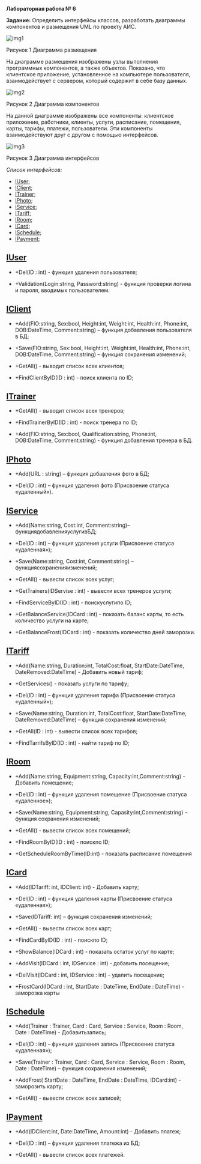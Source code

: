 **Лабораторная работа № 6**

**Задание:** Определить интерфейсы классов, разработать диаграммы компонентов и размещения UML по проекту АИС.

![](./images/1.png "img1")
 

Рисунок 1 Диаграмма размещения

 
На диаграмме размещения изображены узлы выполнения программных компонентов, а также объектов. Показано, что клиентское приложение, установленное на компьютере пользователя, взаимодействует с сервером, который содержит в себе базу данных.

![](./images/2.png "img2")

Рисунок 2 Диаграмма компонентов

На данной диаграмме изображены все компоненты: клиентское приложение, работники, клиенты, услуги, расписание, помещения, карты, тарифы, платежи, пользователи. Эти компоненты взаимодействуют друг с другом с помощью интерфейсов.

![](./images/3.png "img3")

Рисунок 3 Диаграмма интерфейсов

*Список интерфейсов:*

+ [IUser](#IUser);
+ [IClient](#IClient);
+ [ITrainer](#ITrainer);
+ [IPhoto](#IPhoto);
+ [IService](#IService);
+ [ITariff](#ITariff);
+ [IRoom](#IRoom);
+ [ICard](#ICard);
+ [ISchedule](#ISchedule);
+ [IPayment](#IPayment);

<a name="IUser">[**IUser**](./IUser.md)</a>
-----

+ +Del(ID : int) - функция удаления пользователя;

+ +Validation(Login:string, Password:string) - функция проверки логина и пароля, вводимых пользователем.

<a name="IClient">[**IClient**](./IClient.md)</a>
-----

+ +Add(FIO:string, Sex:bool, Height:int, Weight:int, Health:int, Phone:int, DOB:DateTime, Comment:string) – функция добавления пользователя в БД;

+ +Save(FIO:string, Sex:bool, Height:int, Weight:int, Health:int, Phone:int, DOB:DateTime, Comment:string) – функция сохранения изменений;

+ +GetAll() - выводит список всех клиентов;

+ +FindClientByID(ID : int)  - поиск клиента по ID;

<a name="ITrainer">[**ITrainer**](./ITrainer.md)</a>
-----

+ +GetAll() - выводит список всех тренеров;

+ +FindTrainerByID(ID : int) - поиск тренера по ID;

+ +Add(FIO:string, Sex:bool,  Qualification:string, Phone:int, DOB:DateTime, Comment:string) - функция добавления тренера в БД.

<a name="IPhoto">[**IPhoto**](./IPhoto.md)</a>
-----

+ +Add(URL : string) – функция добавления фото в БД;

+ +Del(ID : int) – функция удаления фото (Присвоение статуса «удаленный»).

<a name="IService">[**IService**](./IService.md)</a>
-----

+ +Add(Name:string, Cost:int, Comment:string)– функциядобавленияуслугивБД;

+ +Del(ID : int) – функция удаления услуги (Присвоение статуса «удаленная»);

+ +Save(Name:string, Cost:int, Comment:string) – функциясохраненияизменений;

+ +GetAll() - вывести список всех услуг;

+ +GetTrainers(IDServise : int) - вывести всех тренеров услуги;

+ +FindServiceByID(ID : int) - поискуслугипо ID;

+ +GetBalanceService(IDCard : int) - показать баланс карты, то есть количество услуги на карте;

+ +GetBalanceFrost(IDCard : int) - показать количество дней заморозки.

<a name="ITariff">[**ITariff**](./ITariff.md)</a>
-----

+ +Add(Name:string, Duration:int, TotalCost:float, StartDate:DateTime, DateRemoved:DateTime) - Добавить новый тариф;

+ +GetServices() - показать услуги по тарифу;

+ +Del(ID : int) – функция удаления тарифа (Присвоение статуса «удаленный»);

+ +Save(Name:string, Duration:int, TotalCost:float, StartDate:DateTime, DateRemoved:DateTime) – функция сохранения изменений;

+ +GetAll(ID : int) - вывести список всех тарифов;

+ +FindTarrifsByID(ID : int) - найти тариф по ID;

<a name="IRoom">[**IRoom**](./IRoom.md)</a>
-----

+ +Add(Name:string, Equipment:string, Capacity:int,Comment:string) - Добавить помещение;

+ +Del(ID : int) – функция удаления помещение (Присвоение статуса «удаленное»);

+ +Save(Name:string, Equipment:string, Capasity:int,Comment:string) – функция сохранения изменений;

+ +GetAll() - вывести список всех помещений;

+ +FindRoomByID(ID : int) - поискпо ID;

+ +GetScheduleRoomByTime(ID:int) - показать расписание помещения

<a name="ICard">[**ICard**](./ICard.md)</a>
-----
+ +Add(IDTariff: int, IDClient: int) - Добавить карту;

+ +Del(ID : int) – функция удаления карты (Присвоение статуса «удаленная»);

+ +Save(IDTariff: int) – функция сохранения изменений;

+ +GetAll() - вывести список всех карт;

+ +FindCardByID(ID : int) - поискпо ID;

+ +ShowBalance(IDCard : int) - показать остаток услуг по карте;

+ +AddVisit(IDCard : int, IDService : int) - добавить посещение;

+ +DelVisit(IDCard : int, IDService : int) - удалить посещение;

+ +FrostCard(IDCard : int, StartDate : DateTime, EndDate : DateTime) - заморозка карты

<a name="ISchedule">[**ISchedule**](./ISchedule.md)</a>
-----

+ +Add(Trainer : Trainer, Card : Card, Service : Service, Room : Room, Date : DateTime) - Добавитьзапись;

+ +Del(ID : int) – функция удаления запись (Присвоение статуса «удаленная»);

+ +Save(Trainer : Trainer, Card : Card, Service : Service, Room : Room, Date : DateTime) – функция сохранения изменений;

+ +AddFrost( StartDate : DateTime, EndDate : DateTime, IDCard:int) - заморозить карту;

+ +GetAll() - вывести список всех записей;

<a name="IPayment">[**IPayment**](./IPayment.md)</a>
-----

+ +Add(IDClient:int, Date:DateTime, Amount:int) - Добавить платеж;

+ +Del(ID : int) – функция удаления платежа из БД;

+ +GetAll() - вывести список всех платежей.



